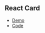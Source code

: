 ## React Card
- [Demo](https://feuerbach98.github.io/react_card/)
- [Code](https://github.com/Feuerbach98/react_card/tree/master/src)
